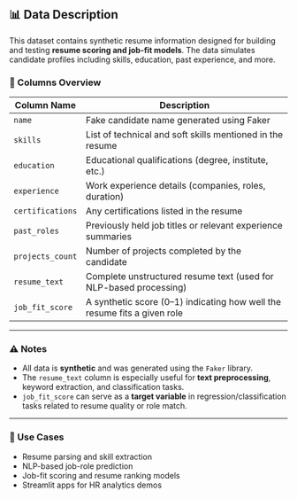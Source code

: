 ## 📊 Data Description

This dataset contains synthetic resume information designed for building and testing **resume scoring and job-fit models**. The data simulates candidate profiles including skills, education, past experience, and more.

### 🧱 Columns Overview

| Column Name       | Description                                                                 |
|-------------------|-----------------------------------------------------------------------------|
| `name`            | Fake candidate name generated using Faker                                   |
| `skills`          | List of technical and soft skills mentioned in the resume                   |
| `education`       | Educational qualifications (degree, institute, etc.)                        |
| `experience`      | Work experience details (companies, roles, duration)                        |
| `certifications`  | Any certifications listed in the resume                                     |
| `past_roles`      | Previously held job titles or relevant experience summaries                 |
| `projects_count`  | Number of projects completed by the candidate                               |
| `resume_text`     | Complete unstructured resume text (used for NLP-based processing)           |
| `job_fit_score`   | A synthetic score (0–1) indicating how well the resume fits a given role    |

---

### ⚠️ Notes

- All data is **synthetic** and was generated using the `Faker` library.
- The `resume_text` column is especially useful for **text preprocessing**, keyword extraction, and classification tasks.
- `job_fit_score` can serve as a **target variable** in regression/classification tasks related to resume quality or role match.

---

### 🧪 Use Cases

- Resume parsing and skill extraction  
- NLP-based job-role prediction  
- Job-fit scoring and resume ranking models  
- Streamlit apps for HR analytics demos  
